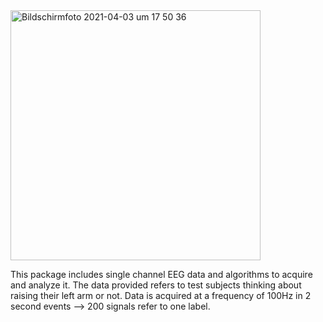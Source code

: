 <img width="400" alt="Bildschirmfoto 2021-04-03 um 17 50 36" src="https://user-images.githubusercontent.com/53909792/113483826-aa250680-94a5-11eb-9a85-b2d292ba463c.png">

This package includes single channel EEG data and algorithms to acquire and analyze it.
The data provided refers to test subjects thinking about raising their left arm or not.
Data is acquired at a frequency of 100Hz in 2 second events --> 200 signals refer to one label.

